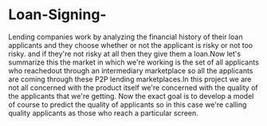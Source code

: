 # Loan-Signing-

Lending companies work by analyzing the financial history of their loan applicants and they choose whether or not the applicant is risky or not too risky.
and if they're not risky at all then they give them a loan.Now let's summarize this the market in which we're working is the set of all applicants who reachedout through an intermediary 
marketplace so all the applicants are coming through these P2P lending marketplaces.In this project we are not all concerned with the product itself we're concerned with the quality of the applicants that we're getting.
Now the exact goal is to develop a model of course to predict the quality of applicants so in this case we're calling quality applicants as those who reach a particular screen.

